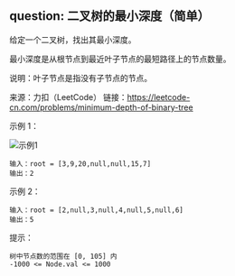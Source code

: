 ## question: 二叉树的最小深度（简单）

给定一个二叉树，找出其最小深度。

最小深度是从根节点到最近叶子节点的最短路径上的节点数量。

说明：叶子节点是指没有子节点的节点。

来源：力扣（LeetCode）
链接：https://leetcode-cn.com/problems/minimum-depth-of-binary-tree


示例 1：

![示例1](https://assets.leetcode.com/uploads/2020/10/12/ex_depth.jpg)
```text
输入：root = [3,9,20,null,null,15,7]
输出：2
```

示例 2：
```text
输入：root = [2,null,3,null,4,null,5,null,6]
输出：5
```

提示：
```text
树中节点数的范围在 [0, 105] 内
-1000 <= Node.val <= 1000
```